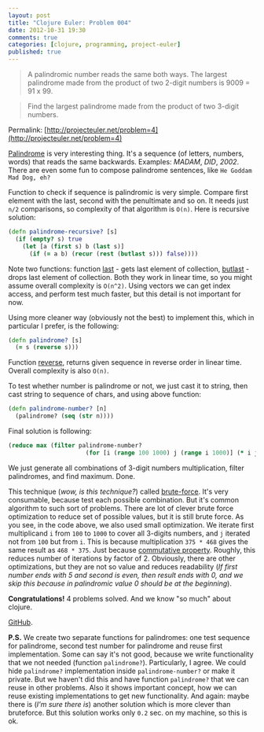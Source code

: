 ```yaml
---
layout: post
title: "Clojure Euler: Problem 004"
date: 2012-10-31 19:30
comments: true
categories: [clojure, programming, project-euler]
published: true
---
```


> A palindromic number reads the same both ways. The largest palindrome made from the product of two 2-digit numbers is 9009 = 91 x 99.

> Find the largest palindrome made from the product of two 3-digit numbers.

Permalink: [http://projecteuler.net/problem=4](http://projecteuler.net/problem=4)

<!-- more -->

[Palindrome](http://en.wikipedia.org/wiki/Palindrome) is very interesting thing.
It's a sequence (of letters, numbers, words) that reads the same backwards. Examples: *MADAM*, *DID*, *2002*.
There are even some fun to compose palindrome sentences, like `He Goddam Mad Dog, eh?`

Function to check if sequence is palindromic is very simple.
Compare first element with the last, second with the penultimate and so on.
It needs just `n/2` comparisons, so complexity of that algorithm is `O(n)`. Here is recursive solution:

``` clojure
(defn palindrome-recursive? [s]
  (if (empty? s) true
    (let [a (first s) b (last s)]
      (if (= a b) (recur (rest (butlast s))) false))))
```

Note two functions: function [last](http://clojuredocs.org/clojure_core/clojure.core/last) - gets last element of collection,
[butlast](http://clojuredocs.org/clojure_core/clojure.core/butlast) - drops last element of collection.
Both they work in linear time, so you might assume overall complexity is `O(n^2)`.
Using vectors we can get index access, and perform test much faster, but this detail is not important for now.

Using more cleaner way (obviously not the best) to implement this, which in particular I prefer, is the following:

``` clojure
(defn palindrome? [s]
  (= s (reverse s)))
```

Function [reverse](http://clojuredocs.org/clojure_core/clojure.core/reverse), returns given sequence in reverse order in linear time.
Overall complexity is also `O(n)`.

To test whether number is palindrome or not, we just cast it to string, then cast string to sequence of chars, and using above function:

``` clojure
(defn palindrome-number? [n]
  (palindrome? (seq (str n))))
```

Final solution is following:

``` clojure
(reduce max (filter palindrome-number?
                      (for [i (range 100 1000) j (range i 1000)] (* i j))))
```

We just generate all combinations of 3-digit numbers multiplication, filter palindromes, and find maximum. Done.

This technique (*wow, is this technique?*) called [brute-force](http://en.wikipedia.org/wiki/Brute-force_search).
It's very consumable, because test each possible combination.
But it's common algorithm to such sort of problems.
There are lot of clever brute force optimization to reduce set of possible values, but it is still brute force.
As you see, in the code above, we also used small optimization.
We iterate first multiplicand `i` from `100` to `1000` to cover all 3-digits numbers, and `j` iterated not from `100` but from `i`.
This is because multiplication `375 * 468` gives the same result as `468 * 375`. Just because [commutative property](http://en.wikipedia.org/wiki/Commutative_property).
Roughly, this reduces number of iterations by factor of 2.
Obviously, there are other optimizations, but they are not so value and reduces readability
(*If first number ends with 5 and second is even, then result ends with 0, and we skip this because in palindromic value 0 should be at the beginning*).

**Congratulations!** 4 problems solved. And we know "so much" about clojure.

[GitHub](https://github.com/mishadoff/project-euler/blob/master/src/project_euler/problem004.clj).

**P.S.** We create two separate functions for palindromes: one test sequence for palindrome,
second test number for palindrome and reuse first implementation. Some can say it's not good,
because we write functionality that we not needed (function `palindrome?`).
Particularly, I agree. We could hide `palindrome?` implementation inside `palindrome-number?` or make it private.
But we haven't did this and have function `palindrome?` that we can reuse in other problems. Also it shows important concept,
how we can reuse existing implementations to get new functionality. And again: maybe there is (*I'm sure there is*) another solution
which is more clever than bruteforce. But this solution works only `0.2` sec. on my machine, so this is ok.
